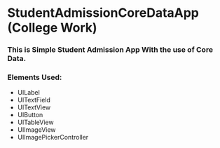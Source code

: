 # StudentAdmissionCoreDataApp (College Work)

### This is Simple Student Admission App With the use of Core Data.

### Elements Used: 
* UILabel
* UITextField
* UITextView
* UIButton
* UITableView
* UIImageView
* UIImagePickerController
 
